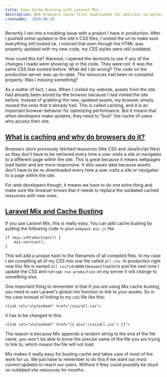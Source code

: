 ```yaml
---
title: Easy Cache Busting with Laravel Mix
description: Web browsers cache files downloaded for websites to optimize performance. This is great for using the web but it means updated files may be blocked from reaching users. We can use Laravel Mix to easily bust the cache and force the browser to download the most current versions of our assets.
createdAt: '2020-08-19'
---
```


Recently I ran into a troubling issue with a project I have in production. After I pushed some updates to the site's CSS files, I visited the url to make sure everything still looked ok. I noticed that even though the HTML was properly updated with my new code, my CSS styles were still outdated.

How could this be? Alarmed, I opened the devtools to see if any of the changes I made were showing up in the code. They were not. It was the same CSS that existed before. What did I do wrong? The code on the production server was up-to-date. The resources had been re-compiled properly. Was I missing something?

As a matter of fact, I was. When I visited my website, assets from the site had already been stored by the browser because I had visited the site before. Instead of grabbing the new, updated assets, my browser simply reused the ones that it already had. This is called caching, and it is an important browser behavior for optimizing performance. But it means that when developers make updates, they need to "bust" the cache of users who access their site.

## <a href="#what-is-caching-and-why-do-browsers-do-it" id="what-is-caching-and-why-do-browsers-do-it">What is caching and why do browsers do it?</a>

Browsers store previously fetched resources (like CSS and JavaScript files) so they don't have to be retrieved every time a user visits a site or navigates to a different page within the site. This is great because it means webpages load faster and are more responsive. It also saves data because assets don't have to be re-downloaded every time a user visits a site or navigates to a page within the site.

For web developers though, it means we have to do one extra thing and make sure the browser knows that it needs to replace the outdated cached resources with new ones.

## <a href="#laravel-mix-and-cache-busting" id="laravel-mix-and-cache-busting">Laravel Mix and Cache Busting</a>

If you use Laravel Mix, this is really easy. You can add cache busting by putting the following code in your `webpack.mix.js` file.

```
if (mix.inProduction()) {
    mix.version();
}
```

This will add a unique hash to the filenames of all compiled files. In my case I am compliling all of my CSS into one file called `all.css`. In production right now this file is named `all.css?id=080b79eaaae172eb5bf8` and the next time I update the CSS and run `npm run production` on my server it will change to something else.

One important thing to remember is that if you are using Mix cache busting, you need to use Laravel's global mix function to link to your assets. So in my case instead of linking to my css file like this:

```
<link rel="stylesheet" href="/css/all.css">
```

It has to be changed to this:

```
<link rel="stylesheet" href="{{ mix('/css/all.css') }}">
```

The reason is because Mix appends a random string to the end of the file name, you won't be able to know the precise name of the file you are trying to link to, which means the file will not load.

Mix makes it really easy for busting cache and takes care of most of the work for us. We just have to remember to do this if we want our most current updates to reach our users. Without it they could possibly be stuck on outdated site resources for months.
